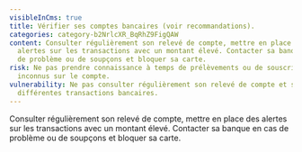 ```yaml
---
visibleInCms: true
title: Vérifier ses comptes bancaires (voir recommandations).
categories: category-b2NrlcXR_BqRhZ9FigQAW
content: Consulter régulièrement son relevé de compte, mettre en place des
  alertes sur les transactions avec un montant élevé. Contacter sa banque en cas
  de problème ou de soupçons et bloquer sa carte.
risk: Ne pas prendre connaissance à temps de prélèvements ou de souscriptions
  inconnus sur le compte.
vulnerability: Ne pas consulter régulièrement son relevé de compte et ses
  différentes transactions bancaires.
---
```

<!--StartFragment-->

Consulter régulièrement son relevé de compte, mettre en place des alertes sur les transactions avec un montant élevé. Contacter sa banque en cas de problème ou de soupçons et bloquer sa carte.

<!--EndFragment-->